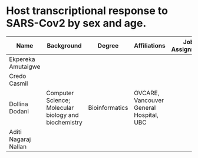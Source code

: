# Host transcriptional response to SARS-Cov2 by sex and age. 


| Name | Background | Degree | Affiliations | Job Assignment | Projected Contributions |
| ------------- | ------------- | ------------- | ------------- | ------------- | ------------- |
| Ekpereka Amutaigwe |  | | |  |  |
| Credo Casmil |  |  |  |  |
| Dollina Dodani | Computer Science; Molecular biology and biochemistry | Bioinformatics | OVCARE, Vancouver General Hospital, UBC |  |
| Aditi Nagaraj Nallan |   |   |  |  |  |
